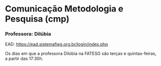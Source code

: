 # Comunicação Metodologia e Pesquisa (cmp)
### Professora: Dilúbia

EAD:
https://ead.sistemafieg.org.br/login/index.php

Os dias em que a professora Dilúbia na FATESG são terças e quintas-feiras, a partir das 17:30h.
